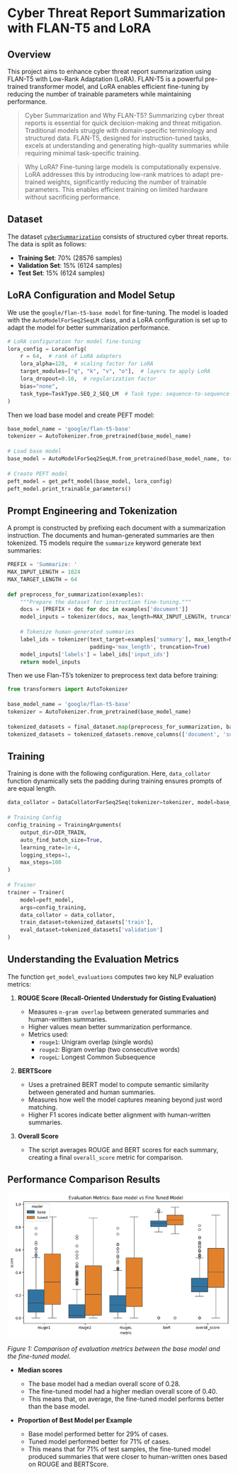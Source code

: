 # Cyber Threat Report Summarization with FLAN-T5 and LoRA

## Overview
This project aims to enhance cyber threat report summarization using FLAN-T5 with Low-Rank Adaptation (LoRA). FLAN-T5 is a powerful pre-trained transformer model, and LoRA enables efficient fine-tuning by reducing the number of trainable parameters while maintaining performance.

> Cyber Summarization and Why FLAN-T5? 
Summarizing cyber threat reports is essential for quick decision-making and threat mitigation. Traditional models struggle with domain-specific terminology and structured data. FLAN-T5, designed for instruction-tuned tasks, excels at understanding and generating high-quality summaries while requiring minimal task-specific training.

> Why LoRA?
Fine-tuning large models is computationally expensive. LoRA addresses this by introducing low-rank matrices to adapt pre-trained weights, significantly reducing the number of trainable parameters. This enables efficient training on limited hardware without sacrificing performance.

## Dataset

The dataset [`cyberSummarization`](https://huggingface.co/datasets/JamesLin0219/cyberSummarization) consists of structured cyber threat reports. The data is split as follows:
- **Training Set**: 70% (28576 samples)
- **Validation Set**: 15% (6124 samples)
- **Test Set**: 15% (6124 samples)

## LoRA Configuration and Model Setup

We use the `google/flan-t5-base model` for fine-tuning. The model is loaded with the `AutoModelForSeq2SeqLM` class, and a LoRA configuration is set up to adapt the model for better summarization performance.

```python
# LoRA configuration for model fine-tuning
lora_config = LoraConfig(
    r = 64,  # rank of LoRA adapters
    lora_alpha=128,  # scaling factor for LoRA
    target_modules=["q", "k", "v", "o"],  # layers to apply LoRA
    lora_dropout=0.10,  # regularization factor
    bias="none",
    task_type=TaskType.SEQ_2_SEQ_LM  # Task type: sequence-to-sequence language modeling
)
```

Then we load base model and create PEFT model:

```python
base_model_name = 'google/flan-t5-base'
tokenizer = AutoTokenizer.from_pretrained(base_model_name)

# Load base model
base_model = AutoModelForSeq2SeqLM.from_pretrained(base_model_name, torch_dtype=torch.bfloat16, device_map='auto')

# Create PEFT model
peft_model = get_peft_model(base_model, lora_config)
peft_model.print_trainable_parameters()
```


## Prompt Engineering and Tokenization

A prompt is constructed by prefixing each document with a summarization instruction. The documents and human-generated summaries are then tokenized. T5 models require the `summarize` keyword generate text summaries:

```python
PREFIX = 'Summarize: '
MAX_INPUT_LENGTH = 1024
MAX_TARGET_LENGTH = 64

def preprocess_for_summarization(examples):
    """Prepare the dataset for instruction fine-tuning."""
    docs = [PREFIX + doc for doc in examples['document']]
    model_inputs = tokenizer(docs, max_length=MAX_INPUT_LENGTH, truncation=True)
    
    # Tokenize human-generated summaries
    label_ids = tokenizer(text_target=examples['summary'], max_length=MAX_TARGET_LENGTH,
                          padding='max_length', truncation=True)
    model_inputs['labels'] = label_ids['input_ids']
    return model_inputs
```

Then we use Flan-T5’s tokenizer to preprocess text data before training:

```python
from transformers import AutoTokenizer

base_model_name = 'google/flan-t5-base'
tokenizer = AutoTokenizer.from_pretrained(base_model_name)

tokenized_datasets = final_dataset.map(preprocess_for_summarization, batched=True)
tokenized_datasets = tokenized_datasets.remove_columns(['document', 'summary', 'id'])
```

## Training

Training is done with the following configuration. Here, `data_collator` function dynamically sets the padding during training ensures prompts of are equal length.

```python
data_collator = DataCollatorForSeq2Seq(tokenizer=tokenizer, model=base_model)

# Training Config
config_training = TrainingArguments(
    output_dir=DIR_TRAIN,
    auto_find_batch_size=True,
    learning_rate=1e-4,
    logging_steps=1,
    max_steps=100
)

# Trainer
trainer = Trainer(
    model=peft_model,
    args=config_training,
    data_collator = data_collator,
    train_dataset=tokenized_datasets['train'],
    eval_dataset=tokenized_datasets['validation']
)
```



## Understanding the Evaluation Metrics

The function `get_model_evaluations` computes two key NLP evaluation metrics:  

1. **ROUGE Score (Recall-Oriented Understudy for Gisting Evaluation)**  
   - Measures `n-gram overlap` between generated summaries and human-written summaries.  
   - Higher values mean better summarization performance.
   - Metrics used:  
     - `rouge1`: Unigram overlap (single words)  
     - `rouge2`: Bigram overlap (two consecutive words)  
     - `rougeL`: Longest Common Subsequence  

2. **BERTScore**  
   - Uses a pretrained BERT model to compute semantic similarity between generated and human summaries.  
   - Measures how well the model captures meaning beyond just word matching.  
   - Higher F1 scores indicate better alignment with human-written summaries.  

3. **Overall Score**  
   - The script averages ROUGE and BERT scores for each summary, creating a final `overall_score` metric for comparison.  



## Performance Comparison Results

![Performance Comparison](performance_comparison.png)

*Figure 1: Comparison of evaluation metrics between the base model and the fine-tuned model.*

- **Median scores**  
  - The base model had a median overall score of 0.28.  
  - The fine-tuned model had a higher median overall score of 0.40.  
  - This means that, on average, the fine-tuned model performs better than the base model.  

- **Proportion of Best Model per Example**  
  - Base model performed better for 29% of cases.  
  - Tuned model performed better for 71% of cases.
  - This means that for 71% of test samples, the fine-tuned model produced summaries that were closer to human-written ones based on ROUGE and BERTScore.  


